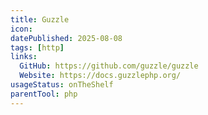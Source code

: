 ```yaml
---
title: Guzzle
icon:
datePublished: 2025-08-08
tags: [http]
links:
  GitHub: https://github.com/guzzle/guzzle
  Website: https://docs.guzzlephp.org/
usageStatus: onTheShelf
parentTool: php
---
```

